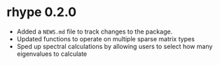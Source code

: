 # rhype 0.2.0

* Added a `NEWS.md` file to track changes to the package.
* Updated functions to operate on multiple sparse matrix types
* Sped up spectral calculations by allowing users to select how many eigenvalues to calculate
